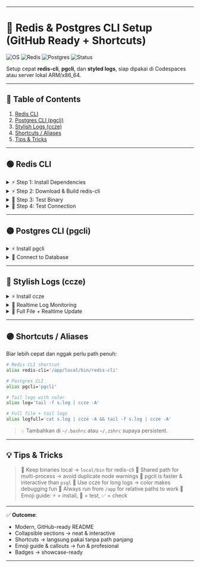 
---

# 🌟 Redis & Postgres CLI Setup (GitHub Ready + Shortcuts)

![OS](https://img.shields.io/badge/OS-Linux-blue) ![Redis](https://img.shields.io/badge/Redis-CLI-red) ![Postgres](https://img.shields.io/badge/Postgres-pgcli-blue) ![Status](https://img.shields.io/badge/Status-Interactive-brightgreen)

Setup cepat **redis-cli**, **pgcli**, dan **styled logs**, siap dipakai di Codespaces atau server lokal ARM/x86\_64.

---

## 📌 Table of Contents

1. [Redis CLI](#-redis-cli)
2. [Postgres CLI (pgcli)](#-postgres-cli-pgcli)
3. [Stylish Logs (ccze)](#-stylish-logs-ccze)
4. [Shortcuts / Aliases](#-shortcuts--aliases)
5. [Tips & Tricks](#-tips--tricks)

---

## 🟢 Redis CLI

<details>
<summary>⚡ Step 1: Install Dependencies</summary>

```bash
sudo apt update
sudo apt install build-essential tcl -y
```

</details>

<details>
<summary>⚡ Step 2: Download & Build redis-cli</summary>

```bash
cd /app
mkdir -p local/bin
curl -O https://download.redis.io/redis-stable.tar.gz
tar xzvf redis-stable.tar.gz
cd redis-stable
make redis-cli
cp src/redis-cli ../local/bin/
```

</details>

<details>
<summary>📝 Step 3: Test Binary</summary>

```bash
/app/local/bin/redis-cli --version
file /app/local/bin/redis-cli
```

> ✅ Expected: `ELF 64-bit LSB executable, ARM aarch64` (ARM)
> ✅ Works on x86\_64 too

</details>

<details>
<summary>📝 Step 4: Test Connection</summary>

```bash
/app/local/bin/redis-cli -h redis.redis -p 6379 ping
/app/local/bin/redis-cli -h redis.redis -p 6379 info memory
/app/local/bin/redis-cli -h redis.redis -p 6379 info stats
```

> 🟢 Should return `PONG` & memory/stats info

</details>

---

## 🟡 Postgres CLI (pgcli)

<details>
<summary>⚡ Install pgcli</summary>

```bash
sudo apt-get install pgcli -y
```

</details>

<details>
<summary>📝 Connect to Database</summary>

```bash
pgcli postgres://postgres:postgres@postgres.postgres:5432/app
```

> 🔹 Interactive SQL with auto-complete

</details>

---

## 🔵 Stylish Logs (ccze)

<details>
<summary>⚡ Install ccze</summary>

```bash
sudo apt-get install ccze -y
```

</details>

<details>
<summary>📝 Realtime Log Monitoring</summary>

```bash
tail -f s.log | ccze -A
```

</details>

<details>
<summary>📝 Full File + Realtime Update</summary>

```bash
cat s.log | ccze -A && tail -f s.log | ccze -A
```

> 🎨 Logs become colorized & easy to read

</details>

---

## 🟣 Shortcuts / Aliases

Biar lebih cepat dan nggak perlu path penuh:

```bash
# Redis CLI shortcut
alias redis-cli='/app/local/bin/redis-cli'

# Postgres CLI
alias pgcli='pgcli'

# Tail logs with color
alias log='tail -f s.log | ccze -A'

# Full file + tail logs
alias logfull='cat s.log | ccze -A && tail -f s.log | ccze -A'
```

> 💡 Tambahkan di `~/.bashrc` atau `~/.zshrc` supaya persistent.

---

## 💡 Tips & Tricks

> 🔹 Keep binaries local → `local/bin` for redis-cli
> 🔹 Shared path for multi-process → avoid duplicate node warnings
> 🔹 pgcli is faster & interactive than `psql`
> 🔹 Use ccze for long logs → color makes debugging fun
> 🔹 Always run from `/app` for relative paths to work
> 🔹 Emoji guide: ⚡ = install, 📝 = test, ✅ = check

---

✅ **Outcome**:

* Modern, GitHub-ready README
* Collapsible sections → neat & interactive
* Shortcuts → langsung pakai tanpa path panjang
* Emoji guide & callouts → fun & profesional
* Badges → showcase-ready

---
